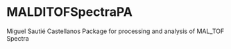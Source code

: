 # MALDITOFSpectraPA
Miguel Sautié Castellanos
Package for processing and analysis of MAL_TOF Spectra
